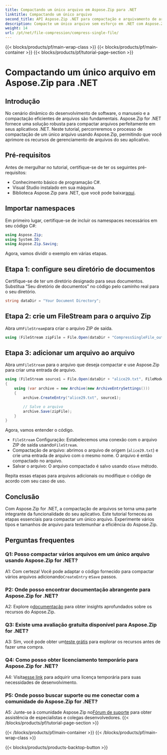 ```yaml
---
title: Compactando um único arquivo em Aspose.Zip para .NET
linktitle: Compactando um único arquivo
second_title: API Aspose.Zip .NET para compactação e arquivamento de arquivos
description: Compacte um único arquivo sem esforço em .NET com Aspose.Zip. Siga nosso guia passo a passo para um gerenciamento eficiente de arquivos.
weight: 14
url: /pt/net/file-compression/compress-single-file/
---
```


{{< blocks/products/pf/main-wrap-class >}}
{{< blocks/products/pf/main-container >}}
{{< blocks/products/pf/tutorial-page-section >}}

# Compactando um único arquivo em Aspose.Zip para .NET

## Introdução

No cenário dinâmico do desenvolvimento de software, o manuseio e a compactação eficientes de arquivos são fundamentais. Aspose.Zip for .NET fornece uma solução robusta para compactar arquivos perfeitamente em seus aplicativos .NET. Neste tutorial, percorreremos o processo de compactação de um único arquivo usando Aspose.Zip, permitindo que você aprimore os recursos de gerenciamento de arquivos do seu aplicativo.

## Pré-requisitos

Antes de mergulhar no tutorial, certifique-se de ter os seguintes pré-requisitos:

- Conhecimento básico de programação C#.
- Visual Studio instalado em sua máquina.
-  Biblioteca Aspose.Zip para .NET, que você pode baixar[aqui](https://releases.aspose.com/zip/net/).

## Importar namespaces

Em primeiro lugar, certifique-se de incluir os namespaces necessários em seu código C#:

```csharp
using Aspose.Zip;
using System.IO;
using Aspose.Zip.Saving;
```

Agora, vamos dividir o exemplo em várias etapas.

## Etapa 1: configure seu diretório de documentos

Certifique-se de ter um diretório designado para seus documentos. Substitua “Seu diretório de documentos” no código pelo caminho real para o seu diretório.

```csharp
string dataDir = "Your Document Directory";
```

## Etapa 2: crie um FileStream para o arquivo Zip

 Abra um`FileStream`para criar o arquivo ZIP de saída.

```csharp
using (FileStream zipFile = File.Open(dataDir + "CompressSingleFile_out.zip", FileMode.Create))
```

## Etapa 3: adicionar um arquivo ao arquivo

 Abra um`FileStream` para o arquivo que deseja compactar e use Aspose.Zip para criar uma entrada de arquivo.

```csharp
using (FileStream source1 = File.Open(dataDir + "alice29.txt", FileMode.Open, FileAccess.Read))
{
    using (var archive = new Archive(new ArchiveEntrySettings()))
    {
        archive.CreateEntry("alice29.txt", source1);

        // Salve o arquivo
        archive.Save(zipFile);
    }
}
```

Agora, vamos entender o código.

- `FileStream` Configuração: Estabelecemos uma conexão com o arquivo ZIP de saída usando`FileStream`.
- Compactação de arquivo: abrimos o arquivo de origem (`alice29.txt`) e crie uma entrada de arquivo com o mesmo nome. O arquivo é então compactado no arquivo.
-  Salvar o arquivo: O arquivo compactado é salvo usando o`Save` método.

Repita essas etapas para arquivos adicionais ou modifique o código de acordo com seu caso de uso.

## Conclusão

Com Aspose.Zip for .NET, a compactação de arquivos se torna uma parte integrante da funcionalidade do seu aplicativo. Este tutorial forneceu as etapas essenciais para compactar um único arquivo. Experimente vários tipos e tamanhos de arquivo para testemunhar a eficiência do Aspose.Zip.

## Perguntas frequentes

### Q1: Posso compactar vários arquivos em um único arquivo usando Aspose.Zip for .NET?

A1: Com certeza! Você pode adaptar o código fornecido para compactar vários arquivos adicionando`CreateEntry` e`Save` passos.

### P2: Onde posso encontrar documentação abrangente para Aspose.Zip for .NET?

 A2: Explore o[documentação](https://reference.aspose.com/zip/net/) para obter insights aprofundados sobre os recursos do Aspose.Zip.

### Q3: Existe uma avaliação gratuita disponível para Aspose.Zip for .NET?

 A3: Sim, você pode obter um[teste grátis](https://releases.aspose.com/) para explorar os recursos antes de fazer uma compra.

### Q4: Como posso obter licenciamento temporário para Aspose.Zip for .NET?

 A4: Visita[esse link](https://purchase.aspose.com/temporary-license/) para adquirir uma licença temporária para suas necessidades de desenvolvimento.

### P5: Onde posso buscar suporte ou me conectar com a comunidade do Aspose.Zip for .NET?

 A5: Junte-se à comunidade Aspose.Zip no[Fórum de suporte](https://forum.aspose.com/c/zip/37) para obter assistência de especialistas e colegas desenvolvedores.
{{< /blocks/products/pf/tutorial-page-section >}}

{{< /blocks/products/pf/main-container >}}
{{< /blocks/products/pf/main-wrap-class >}}

{{< blocks/products/products-backtop-button >}}
